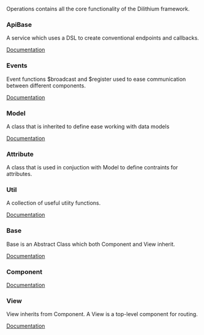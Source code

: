 Operations contains all the core functionality of the Dilithium framework.

### ApiBase

A service which uses a DSL to create conventional endpoints and
callbacks.

[Documentation](https://github.com/ExamProCo/Dilithium/tree/master/src/operations/api)

### Events

Event functions $broadcast and $register used to ease communication
between different components.

[Documentation](https://github.com/ExamProCo/Dilithium/tree/master/src/operations/events)

### Model

A class that is inherited to define ease working with data models

[Documentation](https://github.com/ExamProCo/Dilithium/tree/master/src/operations/model)

### Attribute

A class that is used in conjuction with Model to define contraints for attributes.

### Util

A collection of useful utiity functions.

[Documentation](https://github.com/ExamProCo/Dilithium/tree/master/src/operations/util)

### Base

Base is an Abstract Class which both Component and View inherit.

[Documentation](https://github.com/ExamProCo/Dilithium/tree/master/src/operations/base)

### Component

[Documentation](https://github.com/ExamProCo/Dilithium/tree/master/src/operations/component)

### View

View inherits from Component. A View is a top-level component for routing.

[Documentation](https://github.com/ExamProCo/Dilithium/tree/master/src/operations/view)


